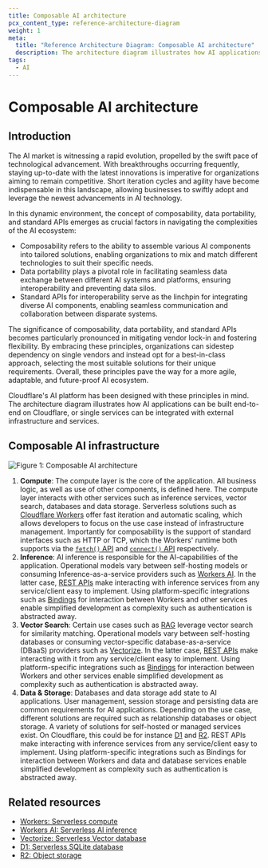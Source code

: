 ```yaml
---
title: Composable AI architecture
pcx_content_type: reference-architecture-diagram
weight: 1
meta:
  title: "Reference Architecture Diagram: Composable AI architecture"
  description: The architecture diagram illustrates how AI applications can be built end-to-end on Cloudflare, or single services can be integrated with external infrastructure and services.
tags:
  - AI
---
```


# Composable AI architecture

## Introduction

The AI market is witnessing a rapid evolution, propelled by the swift pace of technological advancement. With breakthroughs occurring frequently, staying up-to-date with the latest innovations is imperative for organizations aiming to remain competitive. Short iteration cycles and agility have become indispensable in this landscape, allowing businesses to swiftly adopt and leverage the newest advancements in AI technology.

In this dynamic environment, the concept of composability, data portability, and standard APIs emerges as crucial factors in navigating the complexities of the AI ecosystem:

- Composability refers to the ability to assemble various AI components into tailored solutions, enabling organizations to mix and match different technologies to suit their specific needs.
- Data portability plays a pivotal role in facilitating seamless data exchange between different AI systems and platforms, ensuring interoperability and preventing data silos.
- Standard APIs for interoperability serve as the linchpin for integrating diverse AI components, enabling seamless communication and collaboration between disparate systems.

The significance of composability, data portability, and standard APIs becomes particularly pronounced in mitigating vendor lock-in and fostering flexibility. By embracing these principles, organizations can sidestep dependency on single vendors and instead opt for a best-in-class approach, selecting the most suitable solutions for their unique requirements. Overall, these principles pave the way for a more agile, adaptable, and future-proof AI ecosystem.

Cloudflare's AI platform has been designed with these principles in mind. The architecture diagram illustrates how AI applications can be built end-to-end on Cloudflare, or single services can be integrated with external infrastructure and services.

## Composable AI infrastructure

![Figure 1: Composable AI architecture](/images/reference-architecture/ai-composable/ai-composable.svg "Figure 1: Composable AI architecture")

1. **Compute**: The compute layer is the core of the application. All business logic, as well as use of other components, is defined here. The compute layer interacts with other services such as inference services, vector search, databases and data storage. Serverless solutions such as [Cloudflare Workers](/workers/) offer fast iteration and automatic scaling, which allows developers to focus on the use case instead of infrastructure management. Importantly for composability is the support of standard interfaces such as HTTP or TCP, which the Workers' runtime both supports via the [`fetch()` API](/workers/runtime-apis/fetch/) and [`connect()` API](/workers/runtime-apis/tcp-sockets/) respectively.
2. **Inference**: AI inference is responsible for the AI-capabilities of the application. Operational models vary between self-hosting models or consuming Inference-as-a-service providers such as [Workers AI](/workers-ai/). In the latter case, [REST APIs](/api/operations/workers-ai-post-run-model) make interacting with inference services from any service/client easy to implement. Using platform-specific integrations such as [Bindings](/workers-ai/configuration/bindings/) for interaction between Workers and other services enable simplified development as complexity such as authentication is abstracted away.
3. **Vector Search**: Certain use cases such as [RAG](/reference-architecture/diagrams/ai/ai-rag/) leverage vector search for similarity matching. Operational models vary between self-hosting databases or consuming vector-specific database-as-a-service (DBaaS) providers such as [Vectorize](/vectorize/). In the latter case, [REST APIs](/api/operations/vectorize-list-vectorize-indexes) make interacting with it from any service/client easy to implement. Using platform-specific integrations such as [Bindings](/vectorize/get-started/embeddings/#3-bind-your-worker-to-your-index) for interaction between Workers and other services enable simplified development as complexity such as authentication is abstracted away.
4. **Data & Storage**: Databases and data storage add state to AI applications. User management, session storage and persisting data are common requirements for AI applications. Depending on the use case, different solutions are required such as relationship databases or object storage. A variety of solutions for self-hosted or managed services exist. On Cloudflare, this could be for instance [D1](/d1/) and [R2](/r2/). REST APIs make interacting with inference services from any service/client easy to implement. Using platform-specific integrations such as Bindings for interaction between Workers and data and database services enable simplified development as complexity such as authentication is abstracted away.

## Related resources

- [Workers: Serverless compute](/workers/)
- [Workers AI: Serverless AI inference](/workers-ai/)
- [Vectorize: Serverless Vector database](/vectorize/)
- [D1: Serverless SQLite database](/d1/)
- [R2: Object storage](/r2/)
